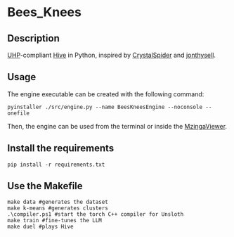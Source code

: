 # Bees_Knees

## Description
[UHP](https://github.com/jonthysell/Mzinga/wiki/UniversalHiveProtocol)-compliant [Hive](https://en.wikipedia.org/wiki/Hive_(game)) in Python, inspired by [CrystalSpider](https://github.com/Crystal-Spider/hivemind) and [jonthysell](https://github.com/jonthysell/Mzinga/tree/main).

## Usage
The engine executable can be created with the following command:
```
pyinstaller ./src/engine.py --name BeesKneesEngine --noconsole --onefile
```

Then, the engine can be used from the terminal or inside the [MzingaViewer](https://github.com/jonthysell/Mzinga/releases/tag/v0.15.1).

## Install the requirements
```
pip install -r requirements.txt
```

##  Use the Makefile
```
make data #generates the dataset
make k-means #generates clusters
.\compiler.ps1 #start the torch C++ compiler for Unsloth
make train #fine-tunes the LLM
make duel #plays Hive
```
